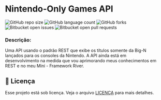 # Nintendo-Only Games API

![GitHub repo size](https://img.shields.io/github/repo-size/iuricode/README-template?style=for-the-badge)
![GitHub language count](https://img.shields.io/github/languages/count/iuricode/README-template?style=for-the-badge)
![GitHub forks](https://img.shields.io/github/forks/iuricode/README-template?style=for-the-badge)
![Bitbucket open issues](https://img.shields.io/bitbucket/issues/iuricode/README-template?style=for-the-badge)
![Bitbucket open pull requests](https://img.shields.io/bitbucket/pr-raw/iuricode/README-template?style=for-the-badge)


### Descrição:

Uma API usando o padrão REST que exibe os títulos somente da Big-N lançados para os consoles da Nintendo. A API ainda está em desenvolvimento na medida que vou aprimorando meus conhecimentos em REST e no meu Mini - Framework River. 

## 📝 Licença

Esse projeto está sob licença. Veja o arquivo [LICENÇA](LICENSE.md) para mais detalhes.
